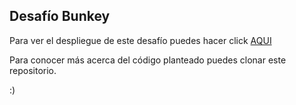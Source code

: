 
## Desafío Bunkey

Para ver el despliegue de este desafío puedes hacer click [AQUI](https://anapaulamontap.github.io/Bunkey)

Para conocer más acerca del código planteado puedes clonar este repositorio. 

:) 